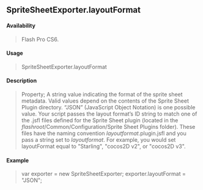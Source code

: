 ## SpriteSheetExporter.layoutFormat

#### Availability

> Flash Pro CS6.

#### Usage

> SpriteSheetExporter.layoutFormat

#### Description

> Property; A string value indicating the format of the sprite sheet metadata. Valid values depend on the contents of the Sprite Sheet Plugin directory. “JSON” (JavaScript Object Notation) is one possible value. Your script passes the layout format’s ID string to match one of the .jsfl files defined for the Sprite Sheet plugin (located in the *flashroot*/Common/Configuration/Sprite Sheet Plugins folder). These files have the naming convention *layoutformat*.plugin.jsfl and you pass a string set to *layoutformat*. For example, you would set layoutFormat equal to "Starling", "cocos2D v2", or "cocos2D v3".

#### Example

> var exporter = new SpriteSheetExporter; exporter.layoutFormat = "JSON";
